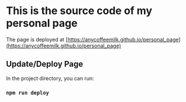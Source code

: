 # This is the source code of my personal page

The page is deployed at [https://anycoffeemilk.github.io/personal_page](https://anycoffeemilk.github.io/personal_page)

## Update/Deploy Page

In the project directory, you can run:

### `npm run deploy`